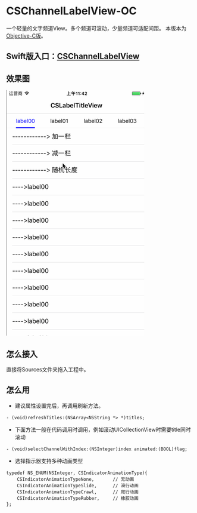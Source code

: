 # CSChannelLabelView-OC
一个轻量的文字频道View。多个频道可滚动，少量频道可适配间距。
本版本为[Objective-C版](https://github.com/JoslynWu/CSChannelLabelView-OC.git)。

## Swift版入口：[CSChannelLabelView](https://github.com/JoslynWu/CSChannelLabelView)

## 效果图
![](/Effect/CSChannelLabelView.gif)

## 怎么接入

直接将Sources文件夹拖入工程中。


## 怎么用

- 建议属性设置完后，再调用刷新方法。

```
- (void)refreshTitles:(NSArray<NSString *> *)titles;
```

- 下面方法一般在代码调用时调用，例如滚动UICollectionView时需要title同时滚动

```
- (void)selectChannelWithIndex:(NSInteger)index animated:(BOOL)flag;
```

- 选择指示器支持多种动画类型

```
typedef NS_ENUM(NSInteger, CSIndicatorAnimationType){
    CSIndicatorAnimationTypeNone,       // 无动画
    CSIndicatorAnimationTypeSlide,      // 滑行动画
    CSIndicatorAnimationTypeCrawl,      // 爬行动画
    CSIndicatorAnimationTypeRubber,     // 橡胶动画
};
```
